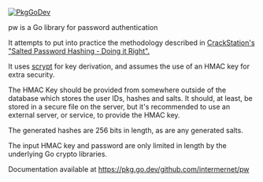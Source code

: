 [![PkgGoDev](https://pkg.go.dev/badge/github.com/intermernet/pw)](https://pkg.go.dev/github.com/intermernet/pw)

pw is a Go library for password authentication

It attempts to put into practice the methodology described in [CrackStation's "Salted Password
Hashing - Doing it Right".][1]

It uses [scrypt][2] for key derivation, and assumes the use of an HMAC key for extra security.

The HMAC Key should be provided from somewhere outside of the database which stores the user IDs,
hashes and salts. It should, at least, be stored in a secure file on the server, but it's
recommended to use an external server, or service, to provide the HMAC key.

The generated hashes are 256 bits in length, as are any generated salts.

The input HMAC key and password are only limited in length by the underlying Go crypto libraries.

Documentation available at https://pkg.go.dev/github.com/intermernet/pw

[1]: http://crackstation.net/hashing-security.htm
[2]: http://www.tarsnap.com/scrypt.html
